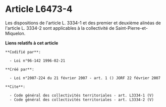 # Article L6473-4

Les dispositions de l'article L. 3334-1 et des premier et deuxième alinéas de l'article L. 3334-2 sont applicables à la
collectivité de Saint-Pierre-et-Miquelon.

**Liens relatifs à cet article**

	**Codifié par**:

	  - Loi n°96-142 1996-02-21

	**Créé par**:

	  - Loi n°2007-224 du 21 février 2007 - art. 1 () JORF 22 février 2007

	**Cite**:

	  - Code général des collectivités territoriales - art. L3334-1 (V)
	  - Code général des collectivités territoriales - art. L3334-2 (V)
